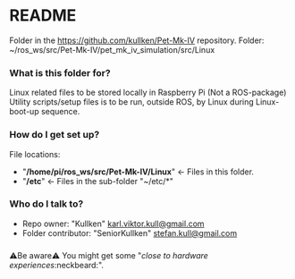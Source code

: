 # README #

Folder in the https://github.com/kullken/Pet-Mk-IV repository.
Folder: ~/ros_ws/src/Pet-Mk-IV/pet_mk_iv_simulation/src/Linux

### What is this folder for? ###

Linux related files to be stored locally in Raspberry Pi (Not a ROS-package)
Utility scripts/setup files is to be run, outside ROS, by Linux during Linux-boot-up sequence.

### How do I get set up? ###

File locations:
* "**/home/pi/ros_ws/src/Pet-Mk-IV/Linux**" <- Files in this folder.
* "**/etc**" <- Files in the sub-folder "~/etc/*"

### Who do I talk to? ###

* Repo owner: "Kullken" <karl.viktor.kull@gmail.com>
* Folder contributor: "SeniorKullken" <stefan.kull@gmail.com>

###
:warning:Be aware:warning: You might get some "*close to hardware experiences*:neckbeard:".
